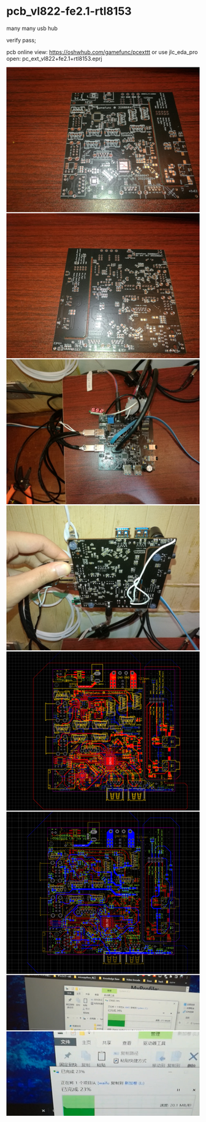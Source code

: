 # pcb_vl822-fe2.1-rtl8153
many many usb hub 

verify pass;

pcb online view: https://oshwhub.com/gamefunc/pcexttt
or use jlc_eda_pro open: pc_ext_vl822+fe2.1+rtl8153.eprj

![image](https://raw.githubusercontent.com/gamefunc/pcb_vl822-fe2.1-rtl8153/main/empty+.jpg)
![image](https://raw.githubusercontent.com/gamefunc/pcb_vl822-fe2.1-rtl8153/main/empty-.jpg)
![image](https://raw.githubusercontent.com/gamefunc/pcb_vl822-fe2.1-rtl8153/main/ok%2B.jpg)
![image](https://raw.githubusercontent.com/gamefunc/pcb_vl822-fe2.1-rtl8153/main/ok-.jpg)
![image](https://raw.githubusercontent.com/gamefunc/pcb_vl822-fe2.1-rtl8153/main/pcb%2B.png)
![image](https://raw.githubusercontent.com/gamefunc/pcb_vl822-fe2.1-rtl8153/main/pcb-.png)
![image](https://github.com/gamefunc/pcb_vl822-fe2.1-rtl8153/blob/main/vl822_usb3_verify.png)
![image](https://github.com/gamefunc/pcb_vl822-fe2.1-rtl8153/blob/main/fe2.1_usb2_verify.png)
